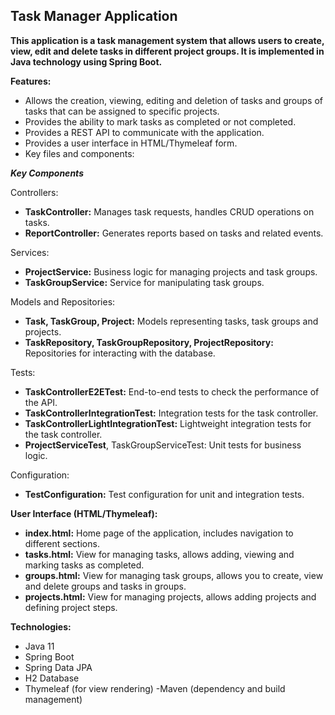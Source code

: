 ## Task Manager Application
**This application is a task management system that allows users to create, view, edit and delete tasks in different project groups. It is implemented in Java technology using Spring Boot.**

**Features:**

* Allows the creation, viewing, editing and deletion of tasks and groups of tasks that can be assigned to specific projects.
* Provides the ability to mark tasks as completed or not completed.
* Provides a REST API to communicate with the application.
* Provides a user interface in HTML/Thymeleaf form.
* Key files and components:

***Key Components***

Controllers:

* **TaskController:** Manages task requests, handles CRUD operations on tasks.
* **ReportController:** Generates reports based on tasks and related events.

Services:

* **ProjectService:** Business logic for managing projects and task groups.
* **TaskGroupService:** Service for manipulating task groups.

Models and Repositories:

* **Task, TaskGroup, Project:** Models representing tasks, task groups and projects.
* **TaskRepository, TaskGroupRepository, ProjectRepository:** Repositories for interacting with the database.

Tests:

* **TaskControllerE2ETest:** End-to-end tests to check the performance of the API.
* **TaskControllerIntegrationTest:** Integration tests for the task controller.
* **TaskControllerLightIntegrationTest:** Lightweight integration tests for the task controller.
* **ProjectServiceTest**, TaskGroupServiceTest: Unit tests for business logic.

Configuration:

* **TestConfiguration:** Test configuration for unit and integration tests.

**User Interface (HTML/Thymeleaf):**

* **index.html:** Home page of the application, includes navigation to different sections.
* **tasks.html:** View for managing tasks, allows adding, viewing and marking tasks as completed.
* **groups.html:** View for managing task groups, allows you to create, view and delete groups and tasks in groups.
* **projects.html:** View for managing projects, allows adding projects and defining project steps.

**Technologies:**

* Java 11
* Spring Boot
* Spring Data JPA
* H2 Database
* Thymeleaf (for view rendering)
-Maven (dependency and build management)

